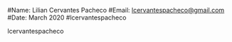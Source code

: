 #Name:  Lilian Cervantes Pacheco
#Email: lcervantespacheco@gmail.com
#Date:  March 2020
#lcervantespacheco

lcervantespacheco
